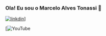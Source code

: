 ### Ola! Eu sou o Marcelo Alves Tonassi 🦉
[![linkdin](https://img.shields.io/badge/LinkedIn-0077B5?style=for-the-badge&logo=linkedin&logoColor=white)](http://www.linkedin.com/in/marcelo-alves-tonassi-59923a25)]

[![YouTube](https://img.shields.io/badge/YouTube-FF0000?style=for-the-badge&logo=youtube&logoColor=white)


